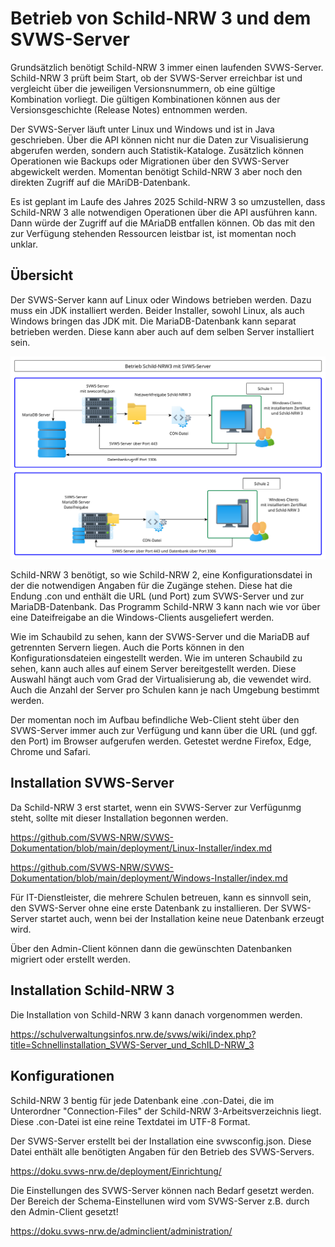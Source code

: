# Betrieb von Schild-NRW 3 und dem SVWS-Server

Grundsätzlich benötigt Schild-NRW 3 immer einen laufenden SVWS-Server.
Schild-NRW 3 prüft beim Start, ob der SVWS-Server erreichbar ist und vergleicht über die jeweiligen Versionsnummern, ob eine gültige Kombination vorliegt. Die gültigen Kombinationen können aus der Versionsgeschichte (Release Notes) entnommen werden.

Der SVWS-Server läuft unter Linux und Windows und ist in Java geschrieben.
Über die API können nicht nur die Daten zur Visualisierung abgerufen werden, sondern auch Statistik-Kataloge.
Zusätzlich können Operationen wie Backups oder Migrationen über den SVWS-Server abgewickelt werden.
Momentan benötigt Schild-NRW 3 aber noch den direkten Zugriff auf die MAriDB-Datenbank.

Es ist geplant im Laufe des Jahres 2025 Schild-NRW 3 so umzustellen, dass Schild-NRW 3 alle notwendigen Operationen über die API ausführen kann.
Dann würde der Zugriff auf die MAriaDB entfallen können. Ob das mit den zur Verfügung stehenden Ressourcen leistbar ist, ist momentan noch unklar.

## Übersicht

Der SVWS-Server kann auf Linux oder Windows betrieben werden.
Dazu muss ein JDK installiert werden. Beider Installer, sowohl Linux, als auch Windows bringen das JDK mit.
Die MariaDB-Datenbank kann separat betrieben werden. Diese kann aber auch auf dem selben Server installiert sein.

![](./graphics/Rechenzentrum_Schild-NRW3.png)

Schild-NRW 3 benötigt, so wie Schild-NRW 2, eine Konfigurationsdatei in der die notwendigen Angaben für die Zugänge stehen. Diese hat die Endung .con und enthält die URL (und Port) zum SVWS-Server und zur MariaDB-Datenbank.
Das Programm Schild-NRW 3 kann nach wie vor über eine Dateifreigabe an die Windows-Clients ausgeliefert werden.

Wie im Schaubild zu sehen, kann der SVWS-Server und die MariaDB auf getrennten Servern liegen.
Auch die Ports können in den Konfigurationsdateien eingestellt werden.
Wie im unteren Schaubild zu sehen, kann auch alles auf einem Server bereitgestellt werden.
Diese Auswahl hängt auch vom Grad der Virtualisierung ab, die vewendet wird.
Auch die Anzahl der Server pro Schulen kann je nach Umgebung bestimmt werden.

Der momentan noch im Aufbau befindliche Web-Client steht über den SVWS-Server immer auch zur Verfügung und kann über die URL (und ggf. den Port) im Browser aufgerufen werden. Getestet werdne Firefox, Edge, Chrome und Safari.

## Installation SVWS-Server

Da Schild-NRW 3 erst startet, wenn ein SVWS-Server zur Verfügunmg steht, sollte mit dieser Installation begonnen werden.

https://github.com/SVWS-NRW/SVWS-Dokumentation/blob/main/deployment/Linux-Installer/index.md

https://github.com/SVWS-NRW/SVWS-Dokumentation/blob/main/deployment/Windows-Installer/index.md

Für IT-Dienstleister, die mehrere Schulen betreuen, kann es sinnvoll sein, den SVWS-Server ohne eine erste Datenbank zu installieren.
Der SVWS-Server startet auch, wenn bei der Installation keine neue Datenbank erzeugt wird.

Über den Admin-Client können dann die gewünschten Datenbanken migriert oder erstellt werden.

## Installation Schild-NRW 3

Die Installation von Schild-NRW 3 kann danach vorgenommen werden.

https://schulverwaltungsinfos.nrw.de/svws/wiki/index.php?title=Schnellinstallation_SVWS-Server_und_SchILD-NRW_3


## Konfigurationen

Schild-NRW 3 bentig für jede Datenbank eine .con-Datei, die im Unterordner "Connection-Files" der Schild-NRW 3-Arbeitsverzeichnis liegt.
Diese .con-Datei ist eine reine Textdatei im UTF-8 Format.

Der SVWS-Server erstellt bei der Installation eine svwsconfig.json. Diese Datei enthält alle benötigten Angaben für den Betrieb des SVWS-Servers.

https://doku.svws-nrw.de/deployment/Einrichtung/

Die Einstellungen des SVWS-Server können nach Bedarf gesetzt werden.
Der Bereich der Schema-Einstellunen wird vom SVWS-Server z.B. durch den Admin-Client gesetzt!

https://doku.svws-nrw.de/adminclient/administration/
